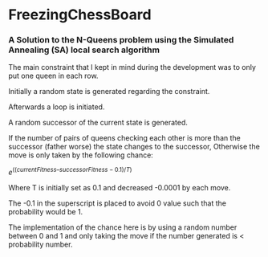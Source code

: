 # FreezingChessBoard

### A Solution to the N-Queens problem using the Simulated Annealing (SA) local search algorithm

The main constraint that I kept in mind during the development was to only put one queen in each row.

Initially a random state is generated regarding the constraint.

Afterwards a loop is initiated.

A random successor of the current state is generated.

If the number of pairs of queens checking each other is more than the successor (father worse) the state changes to the successor, Otherwise the move is only taken by the following chance:

$e^((currentFitness – successorFitness-0.1)/T)$


Where T is initially set as 0.1 and decreased -0.0001 by each move.

The -0.1 in the superscript is placed to avoid 0 value such that the probability would be 1.

The implementation of the chance here is by using a random number between 0 and 1 and only taking the move if the number generated is < probability number.
